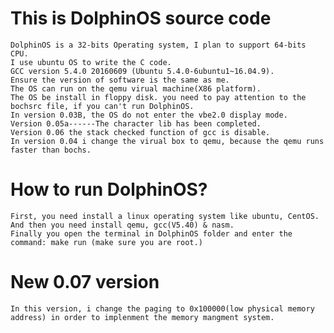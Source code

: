 # This is DolphinOS source code
	DolphinOS is a 32-bits Operating system, I plan to support 64-bits CPU. 
	I use ubuntu OS to write the C code.
	GCC version 5.4.0 20160609 (Ubuntu 5.4.0-6ubuntu1~16.04.9).
	Ensure the version of software is the same as me.
	The OS can run on the qemu virual machine(X86 platform).
	The OS be install in floppy disk. you need to pay attention to the bochsrc file, if you can't run DolphinOS.
	In version 0.03B, the OS do not enter the vbe2.0 display mode. 
	Version 0.05a------The character lib has been completed.
	Version 0.06 the stack checked function of gcc is disable.
	In version 0.04 i change the virual box to qemu, because the qemu runs faster than bochs.
# How to run DolphinOS?
	First, you need install a linux operating system like ubuntu, CentOS. 
	And then you need install qemu, gcc(V5.40) & nasm.
	Finally you open the terminal in DolphinOS folder and enter the command: make run (make sure you are root.) 
# New 0.07 version
	In this version, i change the paging to 0x100000(low physical memory address) in order to implenment the memory mangment system.
